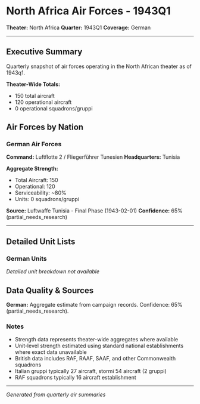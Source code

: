 # North Africa Air Forces - 1943Q1

**Theater:** North Africa
**Quarter:** 1943Q1
**Coverage:** German

---

## Executive Summary

Quarterly snapshot of air forces operating in the North African theater as of 1943q1.

**Theater-Wide Totals:**
- 150 total aircraft
- 120 operational aircraft
- 0 operational squadrons/gruppi

## Air Forces by Nation

### German Air Forces

**Command:** Luftflotte 2 / Fliegerführer Tunesien
**Headquarters:** Tunisia

**Aggregate Strength:**
- Total Aircraft: 150
- Operational: 120
- Serviceability: ~80%
- Units: 0 squadrons/gruppi

**Source:** Luftwaffe Tunisia - Final Phase (1943-02-01)
**Confidence:** 65% (partial_needs_research)

---

## Detailed Unit Lists

### German Units

*Detailed unit breakdown not available*

## Data Quality & Sources

**German:** Aggregate estimate from campaign records. Confidence: 65% (partial_needs_research).

### Notes

- Strength data represents theater-wide aggregates where available
- Unit-level strength estimated using standard national establishments where exact data unavailable
- British data includes RAF, RAAF, SAAF, and other Commonwealth squadrons
- Italian gruppi typically 27 aircraft, stormi 54 aircraft (2 gruppi)
- RAF squadrons typically 16 aircraft establishment

---

*Generated from quarterly air summaries*
